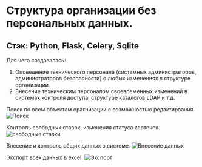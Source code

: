 # Структура организации без персональных данных.
## Стэк: Python, Flask, Celery, Sqlite
Для чего создавалась:
1) Оповещение технического персонала (системных администраторов, администраторов безопасности) о любых изменениях в структуре организации.
2) Внесение техническим персоналом своевременных изменений в системах контроля доступа, структуре каталогов LDAP и т.д.

Поиск по всем объектам орагнизации с возможностью редактирвания.
![Поиск](https://github.com/addspin/structure/assets/10281813/0b917ce5-0605-42ba-9f8e-857d5a461dae)

Контроль свободных ставок, изменения статуса карточек.
![свободные ставки](https://github.com/addspin/structure/assets/10281813/b344c92c-54cd-45ae-90e3-edb130415779)

Внесение и контроль общих данных в системе.
![Внесение данных](https://github.com/addspin/structure/assets/10281813/9d8bb546-aa19-4b1f-9ba6-57788c6a84b2)

Экспорт всех данных в excel.
![Экспорт](https://github.com/addspin/structure/assets/10281813/77c7d47c-cdcd-45b4-bb11-e07d76480f99)





